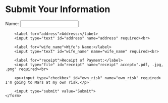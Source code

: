 <!DOCTYPE html>
<html lang="en">
<head>
    <meta charset="UTF-8">
    <meta name="viewport" content="width=device-width, initial-scale=1.0">
    <title>Submit Information</title>
</head>
<body>
    <h1>Submit Your Information</h1>
    <form action="submit_process.php" method="post">
        <label for="name">Name:</label>
        <input type="text" id="name" name="name" required><br>

        <label for="address">Address:</label>
        <input type="text" id="address" name="address" required><br>

        <label for="wife_name">Wife's Name:</label>
        <input type="text" id="wife_name" name="wife_name" required><br>

        <label for="receipt">Receipt of Payment:</label>
        <input type="file" id="receipt" name="receipt" accept=".pdf, .jpg, .png" required><br>

        <p><input type="checkbox" id="own_risk" name="own_risk" required> I'm going to Mars at my own risk.</p>

        <input type="submit" value="Submit">
    </form>
</body>
</html>
